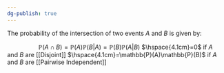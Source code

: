```yaml
---
dg-publish: true
---
```

The probability of the intersection of two events $A$ and $B$ is given by: 

$\hspace{2cm}\mathbb{P}(A\cap B)=\mathbb{P}(A)\mathbb{P}(B|A)=\mathbb{P}(B)\mathbb{P}(A|B)$
$\hspace{4.1cm}=0$ if $A$ and $B$ are [[Disjoint]]
$\hspace{4.1cm}=\mathbb{P}(A)\mathbb{P}(B)$ if $A$ and $B$ are [[Pairwise Independent]]